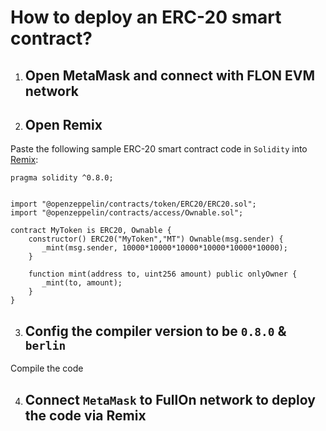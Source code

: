 # How to deploy an ERC-20 smart contract?

1. ## Open MetaMask and connect with FLON EVM network

2. ## Open Remix

Paste the following sample ERC-20 smart contract code in `Solidity` into [Remix](https://remix.ethereum.org/):

```solidity
pragma solidity ^0.8.0;


import "@openzeppelin/contracts/token/ERC20/ERC20.sol";
import "@openzeppelin/contracts/access/Ownable.sol";

contract MyToken is ERC20, Ownable {
    constructor() ERC20("MyToken","MT") Ownable(msg.sender) {
       _mint(msg.sender, 10000*10000*10000*10000*10000*10000);
    }

    function mint(address to, uint256 amount) public onlyOwner {
       _mint(to, amount);
    }
}

```

3. ## Config the compiler version to be `0.8.0` & `berlin`

Compile the code

4. ## Connect `MetaMask` to FullOn network to deploy the code via Remix